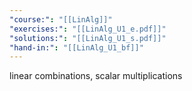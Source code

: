 ```yaml
---
"course:": "[[LinAlg]]"
"exercises:": "[[LinAlg_U1_e.pdf]]"
"solutions:": "[[LinAlg_U1_s.pdf]]"
"hand-in:": "[[LinAlg_U1_bf]]"
---
```



linear combinations, scalar multiplications